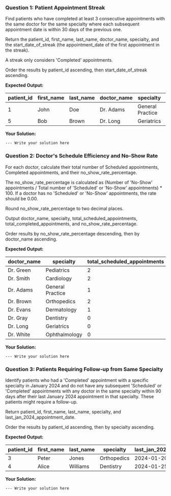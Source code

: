 ### Question 1: Patient Appointment Streak

Find patients who have completed at least 3 consecutive appointments with the same doctor for the same specialty where each subsequent appointment date is within 30 days of the previous one.

Return the patient_id, first_name, last_name, doctor_name, specialty, and the start_date_of_streak (the appointment_date of the first appointment in the streak).

A streak only considers 'Completed' appointments.

Order the results by patient_id ascending, then start_date_of_streak ascending.

**Expected Output:**

| **patient_id** | **first_name** | **last_name** | **doctor_name** | **specialty** | **start_date_of_streak** |
| -------------------- | -------------------- | ------------------- | --------------------- | ------------------- | ------------------------------ |
| 1                    | John                 | Doe                 | Dr. Adams             | General Practice    | 2024-01-05                     |
| 5                    | Bob                  | Brown               | Dr. Long              | Geriatrics          | 2024-01-01                     |

**Your Solution:**

```
--- Write your solution here

```

### Question 2: Doctor's Schedule Efficiency and No-Show Rate

For each doctor, calculate their total number of Scheduled appointments, Completed appointments, and their no_show_rate_percentage.

The no_show_rate_percentage is calculated as (Number of 'No-Show' appointments / Total number of 'Scheduled' or 'No-Show' appointments) * 100. If a doctor has no 'Scheduled' or 'No-Show' appointments, the rate should be 0.00.

Round no_show_rate_percentage to two decimal places.

Output doctor_name, specialty, total_scheduled_appointments, total_completed_appointments, and no_show_rate_percentage.

Order results by no_show_rate_percentage descending, then by doctor_name ascending.

**Expected Output:**

| **doctor_name** | **specialty** | **total_scheduled_appointments** | **total_completed_appointments** | **no_show_rate_percentage** |
| --------------------- | ------------------- | -------------------------------------- | -------------------------------------- | --------------------------------- |
| Dr. Green             | Pediatrics          | 2                                      | 2                                      | 50.00                             |
| Dr. Smith             | Cardiology          | 2                                      | 1                                      | 0.00                              |
| Dr. Adams             | General Practice    | 1                                      | 3                                      | 0.00                              |
| Dr. Brown             | Orthopedics         | 2                                      | 3                                      | 0.00                              |
| Dr. Evans             | Dermatology         | 1                                      | 1                                      | 0.00                              |
| Dr. Gray              | Dentistry           | 0                                      | 1                                      | 0.00                              |
| Dr. Long              | Geriatrics          | 0                                      | 3                                      | 0.00                              |
| Dr. White             | Ophthalmology       | 0                                      | 1                                      | 0.00                              |

**Your Solution:**

```
--- Write your solution here

```

### Question 3: Patients Requiring Follow-up from Same Specialty

Identify patients who had a 'Completed' appointment with a specific specialty in January 2024 and do not have any subsequent 'Scheduled' or 'Completed' appointments with any doctor in the same specialty within 90 days after their last January 2024 appointment in that specialty. These patients might require a follow-up.

Return patient_id, first_name, last_name, specialty, and last_jan_2024_appointment_date.

Order the results by patient_id ascending, then by specialty ascending.

**Expected Output:**

| **patient_id** | **first_name** | **last_name** | **specialty** | **last_jan_2024_appointment_date** |
| -------------------- | -------------------- | ------------------- | ------------------- | ---------------------------------------- |
| 3                    | Peter                | Jones               | Orthopedics         | 2024-01-20                               |
| 4                    | Alice                | Williams            | Dentistry           | 2024-01-25                               |

**Your Solution:**

```
--- Write your solution here

```
